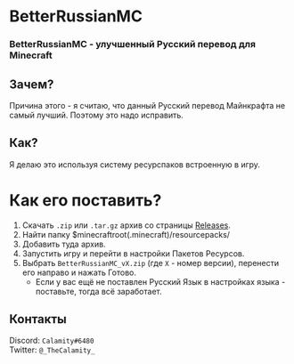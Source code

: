 # BetterRussianMC
### BetterRussianMC - улучшенный Русский перевод для Minecraft


## Зачем?
Причина этого - я считаю, что данный Русский перевод Майнкрафта не самый лучший. Поэтому это надо исправить.

## Как?
Я делаю это используя систему ресурспаков встроенную в игру.

# Как его поставить?

1. Скачать `.zip` или `.tar.gz` архив со страницы [Releases](https://github.com/Calamity34/BetterRussianMC/releases).
2. Найти папку $minecraftroot(.minecraft)/resourcepacks/
3. Добавить туда архив.
4. Запустить игру и перейти в настройки Пакетов Ресурсов.
5. Выбрать `BetterRussianMC_vX.zip` (где `X` - номер версии), перенести его направо и нажать Готово.
    - Если у вас ещё не поставлен Русский Язык в настройках языка - поставьте, тогда всё заработает.

## Контакты
Discord: `Calamity#6480` \
Twitter: `@_TheCalamity_`
